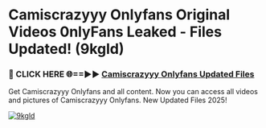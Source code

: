 # Camiscrazyyy Onlyfans Original Videos 0nlyFans Leaked - Files Updated! (9kgld)

<h3>🔴 CLICK HERE 🌐==►► <a href="https://tinyurl.com/2m67pmp6" rel="nofollow">Camiscrazyyy Onlyfans Updated Files</a></h3>

Get Camiscrazyyy Onlyfans and all content. Now you can access all videos and pictures of Camiscrazyyy Onlyfans. New Updated Files 2025!

[![9kgld](https://i.imgur.com/H4QAA4z.gif)](https://tinyurl.com/2m67pmp6)